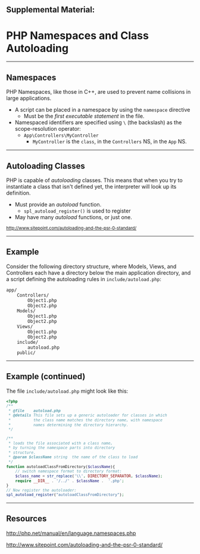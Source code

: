 ## Supplemental Material:
# PHP Namespaces and Class Autoloading

---

## Namespaces

PHP Namespaces, like those in C++, are used to prevent name collisions in large applications.

* A script can be placed in a namespace by using the `namespace` directive
    - Must be the _first executable statement_ in the file.
* Namespaced identifiers are specified using `\` (the backslash) as the scope-resolution operator:
    - `App\Controllers\MyController`
        + `MyController` is the `class`, in the `Controllers` NS, in the `App` NS.

---

## Autoloading Classes

PHP is capable of _autoloading_ classes.  This means that when you try to instantiate a class that isn't defined yet, the interpreter will look up its definition.

* Must provide an _autoload_ function.
    - `spl_autoload_register()` is used to register 
* May have many _autoload_ functions, or just one.

<small>http://www.sitepoint.com/autoloading-and-the-psr-0-standard/</small>

---

## Example

Consider the following directory structure, where Models, Views, and Controllers each have a directory below the main application directory, and a script defining the autoloading rules in `include/autoload.php`:

```asciidoc
app/
    Controllers/
        Object1.php
        Object2.php
    Models/
        Object1.php
        Object2.php
    Views/
        Object1.php
        Object2.php
    include/
        autoload.php    
    public/
```

---

<style>
pre { min-width: 800px;}
</style>

## Example (continued)

The file `include/autoload.php` might look like this:<small style="font-size: 85%;">

```php
<?php
/**
 * @file    autoload.php
 * @details This file sets up a generic autoloader for classes in which
 *          the class name matches the directory name, with namespace 
 *          names determining the directory hierarchy.
 */

/**
 * loads the file associated with a class name, 
 * by turning the namespace parts into directory 
 * structure.
 * @param $className string  the name of the class to load
 */
function autoloadClassFromDirectory($className){
    // switch namespace format to directory format:
    $class_name = str_replace('\\', DIRECTORY_SEPARATOR, $className);   
    require __DIR__ . '/../' . $className .  '.php';
}
// Now register the autoloader:
spl_autoload_register("autoloadClassFromDirectory");
```
</small>

---

<!-- .slide: data-background="assets/images/cloud_sparks.jpg" class="bg-box" -->

## Resources

http://php.net/manual/en/language.namespaces.php

http://www.sitepoint.com/autoloading-and-the-psr-0-standard/



